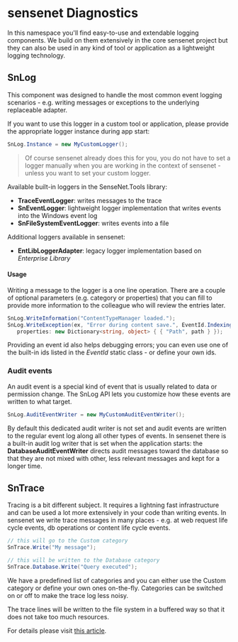 ﻿# sensenet Diagnostics
In this namespace you'll find easy-to-use and extendable logging components. We build on them extensively in the core sensenet project but they can also be used in any kind of tool or application as a lightweight logging technology.

## SnLog
This component was designed to handle the most common event logging scenarios - e.g. writing messages or exceptions to the underlying replaceable adapter.

If you want to use this logger in a custom tool or application, please provide the appropriate logger instance during app start:

```csharp
SnLog.Instance = new MyCustomLogger();
```

> Of course sensenet already does this for you, you do not have to set a logger manually when you are working in the context of sensenet - unless you want to set your custom logger.

Available built-in loggers in the SenseNet.Tools library:

- **TraceEventLogger**: writes messages to the trace
- **SnEventLogger**: lightweight logger implementation that writes events into the Windows event log
- **SnFileSystemEventLogger**: writes events into a file

Additional loggers available in sensenet:

- **EntLibLoggerAdapter**: legacy logger implementation based on _Enterprise Library_


#### Usage
Writing a message to the logger is a one line operation. There are a couple of optional parameters (e.g. category or properties) that you can fill to provide more information to the colleague who will review the entries later.
```csharp
SnLog.WriteInformation("ContentTypeManager loaded.");
SnLog.WriteException(ex, "Error during content save.", EventId.Indexing, 
   properties: new Dictionary<string, object> { { "Path", path } });
```
Providing an event id also helps debugging errors; you can even use one of the built-in ids listed in the *EventId* static class - or define your own ids.

### Audit events
An audit event is a special kind of event that is usually related to data or permission change. The SnLog API lets you customize how these events are written to what target.

```csharp
SnLog.AuditEventWriter = new MyCustomAuditEventWriter();
```

By default this dedicated audit writer is not set and audit events are written to the regular event log along all other types of events. In sensenet there is a built-in audit log writer that is set when the application starts: the **DatabaseAuditEventWriter** directs audit messages toward the database so that they are not mixed with other, less relevant messages and kept for a longer time.

## SnTrace
Tracing is a bit different subject. It requires a lightning fast infrastructure and can be used a lot more extensively in your code than writing events. In sensenet we write trace messages in many places - e.g. at web request life cycle events, db operations or content life cycle events.

```csharp
// this will go to the Custom category
SnTrace.Write("My message");

// this will be written to the Database category
SnTrace.Database.Write("Query executed");
```

We have a predefined list of categories and you can either use the Custom category or define your own ones on-the-fly. Categories can be switched on or off to make the trace log less noisy.

The trace lines will be written to the file system in a buffered way so that it does not take too much resources.

For details please visit [this article](/docs/sntrace.md).